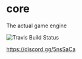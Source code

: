 # core
The actual game engine

![Travis Build Status](https://travis-ci.org/opengine/core.svg?branch=master)

https://discord.gg/5nsSaCa
